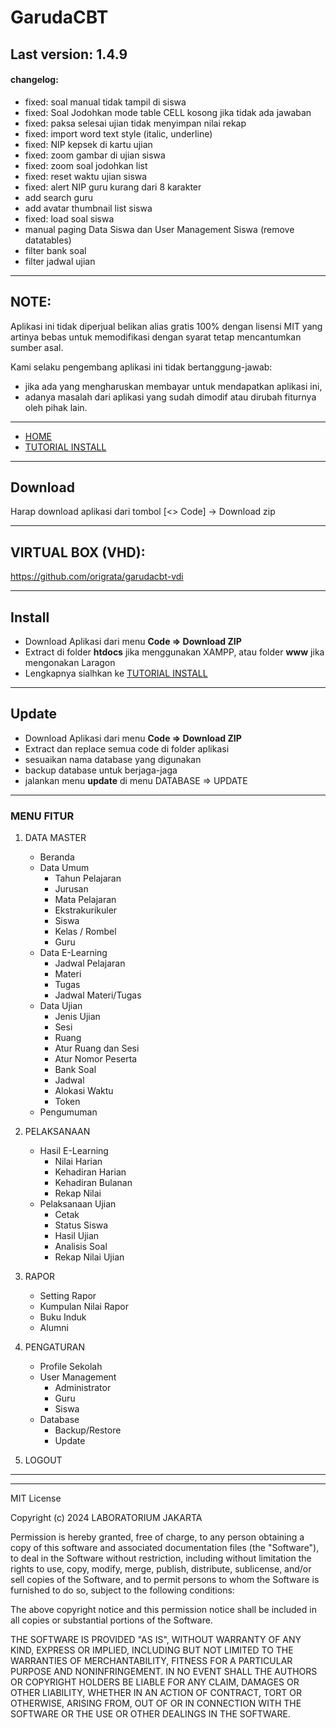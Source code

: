 # GarudaCBT

## Last version: 1.4.9

#### changelog:
- fixed: soal manual tidak tampil di siswa
- fixed: Soal Jodohkan mode table CELL kosong jika tidak ada jawaban
- fixed: paksa selesai ujian tidak menyimpan nilai rekap
- fixed: import word text style (italic, underline)
- fixed: NIP kepsek di kartu ujian
- fixed: zoom gambar di ujian siswa
- fixed: zoom soal jodohkan list
- fixed: reset waktu ujian siswa
- fixed: alert NIP guru kurang dari 8 karakter
- add search guru
- add avatar thumbnail list siswa
- fixed: load soal siswa
- manual paging Data Siswa dan User Management Siswa (remove datatables)
- filter bank soal
- filter jadwal ujian
___________

## NOTE:
Aplikasi ini tidak diperjual belikan alias gratis 100% dengan lisensi MIT yang artinya bebas untuk memodifikasi dengan syarat tetap mencantumkan sumber asal.

Kami selaku pengembang aplikasi ini tidak bertanggung-jawab:
- jika ada yang mengharuskan membayar untuk mendapatkan aplikasi ini,
- adanya masalah dari aplikasi yang sudah dimodif atau dirubah fiturnya oleh pihak lain.
______________
- [HOME](https://.github.io/cbt)
- [TUTORIAL INSTALL](https://github.com/garudacbt/cbt/wiki)

____
## Download
Harap download aplikasi dari tombol [<> Code] -> Download zip

-----
## VIRTUAL BOX (VHD):
https://github.com/origrata/garudacbt-vdi

----
## Install
* Download Aplikasi dari menu **Code => Download ZIP**
* Extract di folder **htdocs** jika menggunakan XAMPP, atau folder **www** jika mengonakan Laragon
* Lengkapnya sialhkan ke [TUTORIAL INSTALL](https://github.com/garudacbt/cbt/wiki)
----
## Update
* Download Aplikasi dari menu **Code => Download ZIP**
* Extract dan replace semua code di folder aplikasi
* sesuaikan nama database yang digunakan
* backup database untuk berjaga-jaga
* jalankan menu **update** di menu DATABASE => UPDATE
______
### MENU FITUR
1. DATA MASTER
    * Beranda
    * Data Umum
        * Tahun Pelajaran
        * Jurusan
        * Mata Pelajaran
        * Ekstrakurikuler
        * Siswa
        * Kelas / Rombel
        * Guru
    * Data E-Learning
        * Jadwal Pelajaran
        * Materi
        * Tugas
        * Jadwal Materi/Tugas
    * Data Ujian
        * Jenis Ujian
        * Sesi
        * Ruang
        * Atur Ruang dan Sesi
        * Atur Nomor Peserta
        * Bank Soal
        * Jadwal
        * Alokasi Waktu
        * Token
    * Pengumuman

2. PELAKSANAAN
    * Hasil E-Learning
        * Nilai Harian
        * Kehadiran Harian
        * Kehadiran Bulanan
        * Rekap Nilai
    * Pelaksanaan Ujian
        * Cetak
        * Status Siswa
        * Hasil Ujian
        * Analisis Soal
        * Rekap Nilai Ujian

3. RAPOR
    * Setting Rapor
    * Kumpulan Nilai Rapor
    * Buku Induk
    * Alumni

4. PENGATURAN
    * Profile Sekolah
    * User Management
        * Administrator
        * Guru
        * Siswa
    * Database
        * Backup/Restore
        * Update

6. LOGOUT
______
______
MIT License

Copyright (c) 2024 LABORATORIUM JAKARTA

Permission is hereby granted, free of charge, to any person obtaining a copy
of this software and associated documentation files (the "Software"), to deal
in the Software without restriction, including without limitation the rights
to use, copy, modify, merge, publish, distribute, sublicense, and/or sell
copies of the Software, and to permit persons to whom the Software is
furnished to do so, subject to the following conditions:

The above copyright notice and this permission notice shall be included in all
copies or substantial portions of the Software.

THE SOFTWARE IS PROVIDED "AS IS", WITHOUT WARRANTY OF ANY KIND, EXPRESS OR
IMPLIED, INCLUDING BUT NOT LIMITED TO THE WARRANTIES OF MERCHANTABILITY,
FITNESS FOR A PARTICULAR PURPOSE AND NONINFRINGEMENT. IN NO EVENT SHALL THE
AUTHORS OR COPYRIGHT HOLDERS BE LIABLE FOR ANY CLAIM, DAMAGES OR OTHER
LIABILITY, WHETHER IN AN ACTION OF CONTRACT, TORT OR OTHERWISE, ARISING FROM,
OUT OF OR IN CONNECTION WITH THE SOFTWARE OR THE USE OR OTHER DEALINGS IN THE
SOFTWARE.
